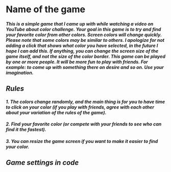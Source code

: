 # __Name of the game__
#### _This is a simple game that I came up with while watching a video on YouTube about color challenge. Your goal in this game is to try and find your favorite color from other colors. Screen colors will change quickly. Please note that some colors may be similar to others. I apologize for not adding a click that shows what color you have selected, in the future I hope I can add this. If anything, you can change the screen size of the game itself, and not the size of the color border. This game can be played by one or more people. It will be more fun to play with friends.  For example: to come up with something there on desire and so on. Use your imagination._

## ___Rules___
#### _1. The colors change randomly, and the main thing is for you to have time to click on your color (if you play with friends, agree with each other about your variation of the rules of the game)._
#### _2. Find your favorite color (or compete with your friends to see who can find it the fastest)._
#### _3. You can resize the game screen if you want to make it easier to find your color._

## ___Game settings in code___
